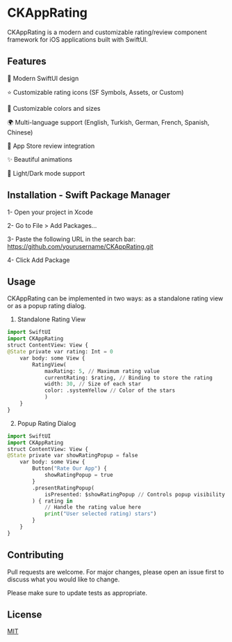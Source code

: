 # CKAppRating

CKAppRating is a modern and customizable rating/review component framework for iOS applications built with SwiftUI.

## Features

📱 Modern SwiftUI design

⭐️ Customizable rating icons (SF Symbols, Assets, or Custom)

🌈 Customizable colors and sizes

🌍 Multi-language support (English, Turkish, German, French, Spanish, Chinese)

📝 App Store review integration

✨ Beautiful animations

🎨 Light/Dark mode support

## Installation - Swift Package Manager

1- Open your project in Xcode

2- Go to File > Add Packages...

3- Paste the following URL in the search bar: https://github.com/yourusername/CKAppRating.git

4- Click Add Package


## Usage

CKAppRating can be implemented in two ways: as a standalone rating view or as a popup rating dialog.

1. Standalone Rating View

```python
import SwiftUI
import CKAppRating
struct ContentView: View {
@State private var rating: Int = 0
    var body: some View {
        RatingView(
            maxRating: 5, // Maximum rating value
            currentRating: $rating, // Binding to store the rating
            width: 30, // Size of each star
            color: .systemYellow // Color of the stars
            )
    }
}
```

2. Popup Rating Dialog

```python
import SwiftUI
import CKAppRating
struct ContentView: View {
@State private var showRatingPopup = false
    var body: some View {
        Button("Rate Our App") {
            showRatingPopup = true
        }
        .presentRatingPopup(
            isPresented: $showRatingPopup // Controls popup visibility
        ) { rating in
            // Handle the rating value here
            print("User selected rating) stars") 
        } 
    } 
}
```

## Contributing

Pull requests are welcome. For major changes, please open an issue first
to discuss what you would like to change.

Please make sure to update tests as appropriate.

## License

[MIT](https://choosealicense.com/licenses/mit/)
